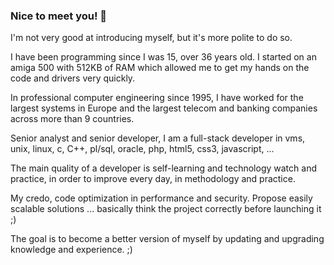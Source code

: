 ### Nice to meet you! 👋

I'm not very good at introducing myself, but it's more polite to do so.

I have been programming since I was 15, over 36 years old. I started on an amiga 500 with 512KB of RAM which allowed me to get my hands on the code and drivers very quickly.

In professional computer engineering since 1995, I have worked for the largest systems in Europe and the largest telecom and banking companies across more than 9 countries.

Senior analyst and senior developer, I am a full-stack developer in vms, unix, linux, c, C++, pl/sql, oracle, php, html5, css3, javascript, ...

The main quality of a developer is self-learning and technology watch and practice, in order to improve every day, in methodology and practice.

My credo, code optimization in performance and security. Propose easily scalable solutions ... basically think the project correctly before launching it ;)

The goal is to become a better version of myself by updating and upgrading knowledge and experience. ;)

